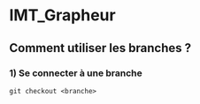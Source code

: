 # IMT_Grapheur

## Comment utiliser les branches ?

### 1) Se connecter à une branche

    git checkout <branche>